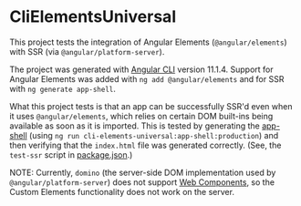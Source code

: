 # CliElementsUniversal

This project tests the integration of Angular Elements (`@angular/elements`) with SSR (via `@angular/platform-server`).

The project was generated with [Angular CLI](https://github.com/angular/angular-cli) version 11.1.4.
Support for Angular Elements was added with `ng add @angular/elements` and for SSR with `ng generate app-shell`.

What this project tests is that an app can be successfully SSR'd even when it uses `@angular/elements`, which relies on certain DOM built-ins being available as soon as it is imported.
This is tested by generating the [app-shell](https://angular.io/guide/app-shell) (using `ng run cli-elements-universal:app-shell:production`) and then verifying that the `index.html` file was generated correctly.
(See, the `test-ssr` script in [package.json](./package.json).)

NOTE:
Currently, `domino` (the server-side DOM implementation used by `@angular/platform-server`) does not support [Web Components](https://developer.mozilla.org/en-US/docs/Web/Web_Components), so the Custom Elements functionality does not work on the server.
